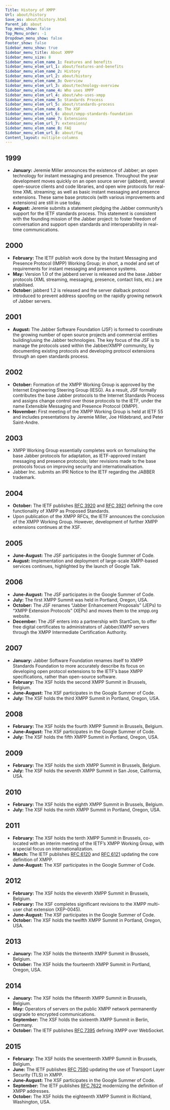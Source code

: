 ```yaml
---
Title: History of XMPP
Url: about/history
Save_as: about/history.html
Parent_id: about
Top_menu_show: false
Top_Menu_order: -1
Dropdown_menu_show: false
Footer_show: false
Sidebar_menu_show: true
Sidebar_menu_title: About XMPP
Sidebar_menu_size: 8
Sidebar_menu_elem_name_1: Features and benefits
Sidebar_menu_elem_url_1: about/features-and-benefits
Sidebar_menu_elem_name_2: History
Sidebar_menu_elem_url_2: about/history
Sidebar_menu_elem_name_3: Overview
Sidebar_menu_elem_url_3: about/technology-overview
Sidebar_menu_elem_name_4: Who uses XMPP
Sidebar_menu_elem_url_4: about/who-uses-xmpp
Sidebar_menu_elem_name_5: Standards Process
Sidebar_menu_elem_url_5: about/standards-process
Sidebar_menu_elem_name_6: The XSF
Sidebar_menu_elem_url_6: about/xmpp-standards-foundation
Sidebar_menu_elem_name_7: Extensions
Sidebar_menu_elem_url_7: extensions/
Sidebar_menu_elem_name_8: FAQ
Sidebar_menu_elem_url_8: about/faq
Content_layout: multiple-columns
---
```


## 1999
- __January:__ Jeremie Miller announces the existence of Jabber; an open technology for instant messaging and presence. Throughout the year development moves quickly on an open source server (jabberd), several open-source clients and code libraries, and open wire protocols for real-time XML streaming; as well as basic instant messaging and presence extensions. These same base protocols (with various improvements and extensions) are still in use today.
- __August:__ Jeremie submits a statement pledging the Jabber community’s support for the IETF standards process. This statement is consistent with the founding mission of the Jabber project: to foster freedom of conversation and support open standards and interoperability in real-time communications.

## 2000
- __February:__ The IETF publish work done by the Instant Messaging and Presence Protocol (IMPP) Working Group; in short, a model and set of requirements for instant messaging and presence systems.
- __May:__ Version 1.0 of the jabberd server is released and the base Jabber protocols (XML streaming, messaging, presence, contact lists, etc.) are stabilised.
- __October:__ jabberd 1.2 is released and the server dialback protocol introduced to prevent address spoofing on the rapidly growing network of Jabber servers.

## 2001
- __August:__ The Jabber Software Foundation (JSF) is formed to coordinate the growing number of open source projects and commercial entities building/using the Jabber technologies. The key focus of the JSF is to manage the protocols used within the Jabber/XMPP community, by documenting existing protocols and developing protocol extensions through an open standards process.

## 2002
- __October:__ Formation of the XMPP Working Group is approved by the Internet Engineering Steering Group (IESG). As a result, JSF formally contributes the base Jabber protocols to the Internet Standards Process and assigns change control over those protocols to the IETF, under the name Extensible Messaging and Presence Protocol (XMPP).
- __November:__ First meeting of the XMPP Working Group is held at IETF 55 and includes presentations by Jeremie Miller, Joe Hildebrand, and Peter Saint-Andre.

## 2003
- XMPP Working Group essentially completes work on formalising the base Jabber protocols for adaptation, as IETF-approved instant messaging and presence protocols; later revisions made to the base protocols focus on improving security and internationalisation.
- Jabber Inc. submits an IPR Notice to the IETF regarding the JABBER trademark.

## 2004
- __October:__ The IETF publishes [RFC 3920](https://datatracker.ietf.org/doc/rfc3920/) and [RFC 3921](https://datatracker.ietf.org/doc/rfc3921/) defining the core functionality of XMPP as Proposed Standards.
- Upon publication of the XMPP RFCs, the IETF announces the conclusion of the XMPP Working Group. However, development of further XMPP extensions continues at the XSF.

## 2005
- __June-August:__ The JSF participates in the Google Summer of Code.
- __August:__ Implementation and deployment of large-scale XMPP-based services continues, highlighted by the launch of Google Talk.

## 2006
- __June-August:__ The JSF participates in the Google Summer of Code.
- __July:__ The first XMPP Summit was held in Portland, Oregon, USA.
- __October:__ The JSF renames “Jabber Enhancement Proposals” (JEPs) to “XMPP Extension Protocols” (XEPs) and moves them to the xmpp.org website.
- __December:__ The JSF enters into a partnership with StartCom, to offer free digital certificates to administrators of Jabber/XMPP servers through the XMPP Intermediate Certification Authority.

## 2007
- __January:__ Jabber Software Foundation renames itself to XMPP Standards Foundation to more accurately describe its focus on developing open protocol extensions to the IETF’s base XMPP specifications, rather than open-source software.
- __February:__ The XSF holds the second XMPP Summit in Brussels, Belgium.
- __June-August:__ The XSF participates in the Google Summer of Code.
- __July:__ The XSF holds the third XMPP Summit in Portland, Oregon, USA.

## 2008
- __February:__ The XSF holds the fourth XMPP Summit in Brussels, Belgium.
- __June-August:__ The XSF participates in the Google Summer of Code.
- __July:__ The XSF holds the fifth XMPP Summit in Portland, Oregon, USA.

## 2009
- __February:__ The XSF holds the sixth XMPP Summit in Brussels, Belgium.
- __July:__ The XSF holds the seventh XMPP Summit in San Jose, California, USA.

## 2010
- __February:__ The XSF holds the eighth XMPP Summit in Brussels, Belgium.
- __July:__ The XSF holds the ninth XMPP Summit in Portland, Oregon, USA.

## 2011
- __February:__ The XSF holds the tenth XMPP Summit in Brussels, co-located with an interim meeting of the IETF’s XMPP Working Group, with a special focus on internationalization.
- __March:__ The IETF publishes [RFC 6120](https://datatracker.ietf.org/doc/rfc6120/) and [RFC 6121](https://datatracker.ietf.org/doc/rfc6121/) updating the core definition of XMPP.
- __June-August:__ The XSF participates in the Google Summer of Code.

## 2012
- __February:__ The XSF holds the eleventh XMPP Summit in Brussels, Belgium.
- __February:__ The XSF completes significant revisions to the XMPP multi-user chat extension (XEP-0045).
- __June-August:__ The XSF participates in the Google Summer of Code.
- __October:__ The XSF holds the twelfth XMPP Summit in Portland, Oregon, USA.

## 2013
- __January:__ The XSF holds the thirteenth XMPP Summit in Brussels, Belgium.
- __October:__ The XSF holds the fourteenth XMPP Summit in Portland, Oregon, USA.

## 2014
- __January:__ The XSF holds the fifteenth XMPP Summit in Brussels, Belgium.
- __May:__ Operators of servers on the public XMPP network permanently upgrade to encrypted communications.
- __September:__ The XSF holds the sixteenth XMPP Summit in Berlin, Germany.
- __October:__ The IETF publishes [RFC 7395](https://datatracker.ietf.org/doc/rfc7395/) defining XMPP over WebSocket.

## 2015
- __February:__ The XSF holds the seventeenth XMPP Summit in Brussels, Belgium.
- __June:__ The IETF publishes [RFC 7590](https://datatracker.ietf.org/doc/rfc7590/) updating the use of Transport Layer Security (TLS) in XMPP.
- __June-August:__ The XSF participates in the Google Summer of Code.
- __September:__ The IETF publishes [RFC 7622](https://datatracker.ietf.org/doc/rfc7622/) modernizing the definition of XMPP addresses.
- __October:__ The XSF holds the eighteenth XMPP Summit in Richland, Washington, USA.

